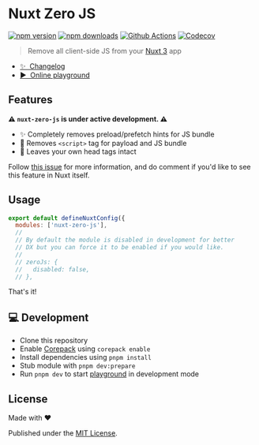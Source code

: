 # Nuxt Zero JS

[![npm version][npm-version-src]][npm-version-href]
[![npm downloads][npm-downloads-src]][npm-downloads-href]
[![Github Actions][github-actions-src]][github-actions-href]
[![Codecov][codecov-src]][codecov-href]

> Remove all client-side JS from your [Nuxt 3](https://v3.nuxtjs.org) app

- [✨ &nbsp;Changelog](https://github.com/danielroe/nuxt-zero-js/blob/main/CHANGELOG.md)
- [▶️ &nbsp;Online playground](https://stackblitz.com/github/danielroe/nuxt-zero-js/tree/main/playground)

## Features

**⚠️ `nuxt-zero-js` is under active development. ⚠️**

- ✨ Completely removes preload/prefetch hints for JS bundle
- 🚀 Removes `<script>` tag for payload and JS bundle
- 🙏 Leaves your own head tags intact

Follow [this issue](https://github.com/nuxt/framework/issues/7156) for more information, and do comment if you'd like to see this feature in Nuxt itself.

## Usage

```js
export default defineNuxtConfig({
  modules: ['nuxt-zero-js'],
  //
  // By default the module is disabled in development for better
  // DX but you can force it to be enabled if you would like.
  //
  // zeroJs: {
  //   disabled: false,
  // },
```

That's it!

## 💻 Development

- Clone this repository
- Enable [Corepack](https://github.com/nodejs/corepack) using `corepack enable`
- Install dependencies using `pnpm install`
- Stub module with `pnpm dev:prepare`
- Run `pnpm dev` to start [playground](./playground) in development mode

## License

Made with ❤️

Published under the [MIT License](./LICENCE).

<!-- Badges -->

[npm-version-src]: https://img.shields.io/npm/v/nuxt-zero-js?style=flat-square
[npm-version-href]: https://npmjs.com/package/nuxt-zero-js
[npm-downloads-src]: https://img.shields.io/npm/dm/nuxt-zero-js?style=flat-square
[npm-downloads-href]: https://npmjs.com/package/nuxt-zero-js
[github-actions-src]: https://img.shields.io/github/workflow/status/danielroe/nuxt-zero-js/ci/main?style=flat-square
[github-actions-href]: https://github.com/danielroe/nuxt-zero-js/actions?query=workflow%3Aci
[codecov-src]: https://img.shields.io/codecov/c/gh/danielroe/nuxt-zero-js/main?style=flat-square
[codecov-href]: https://codecov.io/gh/danielroe/nuxt-zero-js
